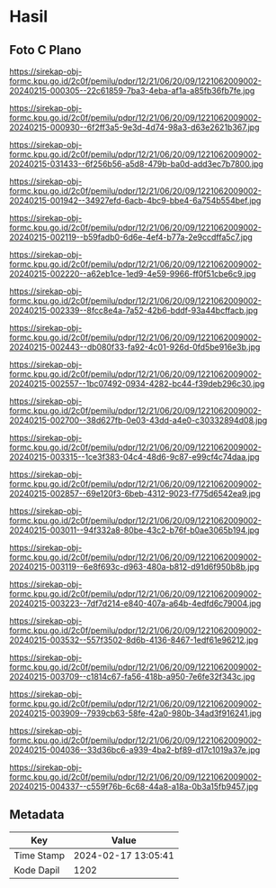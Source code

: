 # Hasil

## Foto C Plano

https://sirekap-obj-formc.kpu.go.id/2c0f/pemilu/pdpr/12/21/06/20/09/1221062009002-20240215-000305--22c61859-7ba3-4eba-af1a-a85fb36fb7fe.jpg

https://sirekap-obj-formc.kpu.go.id/2c0f/pemilu/pdpr/12/21/06/20/09/1221062009002-20240215-000930--6f2ff3a5-9e3d-4d74-98a3-d63e2621b367.jpg

https://sirekap-obj-formc.kpu.go.id/2c0f/pemilu/pdpr/12/21/06/20/09/1221062009002-20240215-031433--6f256b56-a5d8-479b-ba0d-add3ec7b7800.jpg

https://sirekap-obj-formc.kpu.go.id/2c0f/pemilu/pdpr/12/21/06/20/09/1221062009002-20240215-001942--34927efd-6acb-4bc9-bbe4-6a754b554bef.jpg

https://sirekap-obj-formc.kpu.go.id/2c0f/pemilu/pdpr/12/21/06/20/09/1221062009002-20240215-002119--b59fadb0-6d6e-4ef4-b77a-2e9ccdffa5c7.jpg

https://sirekap-obj-formc.kpu.go.id/2c0f/pemilu/pdpr/12/21/06/20/09/1221062009002-20240215-002220--a62eb1ce-1ed9-4e59-9966-ff0f51cbe6c9.jpg

https://sirekap-obj-formc.kpu.go.id/2c0f/pemilu/pdpr/12/21/06/20/09/1221062009002-20240215-002339--8fcc8e4a-7a52-42b6-bddf-93a44bcffacb.jpg

https://sirekap-obj-formc.kpu.go.id/2c0f/pemilu/pdpr/12/21/06/20/09/1221062009002-20240215-002443--db080f33-fa92-4c01-926d-0fd5be916e3b.jpg

https://sirekap-obj-formc.kpu.go.id/2c0f/pemilu/pdpr/12/21/06/20/09/1221062009002-20240215-002557--1bc07492-0934-4282-bc44-f39deb296c30.jpg

https://sirekap-obj-formc.kpu.go.id/2c0f/pemilu/pdpr/12/21/06/20/09/1221062009002-20240215-002700--38d627fb-0e03-43dd-a4e0-c30332894d08.jpg

https://sirekap-obj-formc.kpu.go.id/2c0f/pemilu/pdpr/12/21/06/20/09/1221062009002-20240215-003315--1ce3f383-04c4-48d6-9c87-e99cf4c74daa.jpg

https://sirekap-obj-formc.kpu.go.id/2c0f/pemilu/pdpr/12/21/06/20/09/1221062009002-20240215-002857--69e120f3-6beb-4312-9023-f775d6542ea9.jpg

https://sirekap-obj-formc.kpu.go.id/2c0f/pemilu/pdpr/12/21/06/20/09/1221062009002-20240215-003011--94f332a8-80be-43c2-b76f-b0ae3065b194.jpg

https://sirekap-obj-formc.kpu.go.id/2c0f/pemilu/pdpr/12/21/06/20/09/1221062009002-20240215-003119--6e8f693c-d963-480a-b812-d91d6f950b8b.jpg

https://sirekap-obj-formc.kpu.go.id/2c0f/pemilu/pdpr/12/21/06/20/09/1221062009002-20240215-003223--7df7d214-e840-407a-a64b-4edfd6c79004.jpg

https://sirekap-obj-formc.kpu.go.id/2c0f/pemilu/pdpr/12/21/06/20/09/1221062009002-20240215-003532--557f3502-8d6b-4136-8467-1edf61e96212.jpg

https://sirekap-obj-formc.kpu.go.id/2c0f/pemilu/pdpr/12/21/06/20/09/1221062009002-20240215-003709--c1814c67-fa56-418b-a950-7e6fe32f343c.jpg

https://sirekap-obj-formc.kpu.go.id/2c0f/pemilu/pdpr/12/21/06/20/09/1221062009002-20240215-003909--7939cb63-58fe-42a0-980b-34ad3f916241.jpg

https://sirekap-obj-formc.kpu.go.id/2c0f/pemilu/pdpr/12/21/06/20/09/1221062009002-20240215-004036--33d36bc6-a939-4ba2-bf89-d17c1019a37e.jpg

https://sirekap-obj-formc.kpu.go.id/2c0f/pemilu/pdpr/12/21/06/20/09/1221062009002-20240215-004337--c559f76b-6c68-44a8-a18a-0b3a15fb9457.jpg


## Metadata

| Key        | Value               |
| ---------- | ------------------- |
| Time Stamp | 2024-02-17 13:05:41 |
| Kode Dapil | 1202                |



